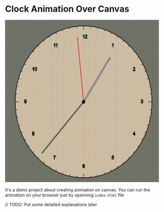 # Clock Animation Over Canvas

![Screenshot](canvas-clock.gif)

It's a demo project about creating animation on canvas.
You can run the animation on your browser just by openning `index.html` file

// TODO: Put some detailed explanations later

